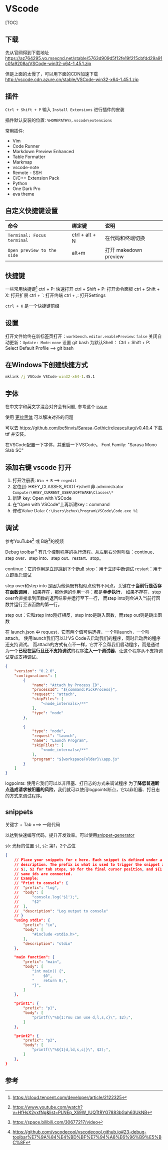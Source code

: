 # VScode

[TOC]

## 下载
先从官网得到下载地址
https://az764295.vo.msecnd.net/stable/5763d909d5f12fe19f215cbfdd29a91c0fa9208a/VSCode-win32-x64-1.45.1.zip

但是上面的太慢了，可以用下面的CDN加速下载
http://vscode.cdn.azure.cn/stable/VSCode-win32-x64-1.45.1.zip


## 插件
`Ctrl + Shift + P` 输入 `Install Extensions` 进行插件的安装

插件默认安装的位置: `%HOMEPATH%\.vscode\extensions`

常用插件:
- Vim 
- Code Runner
- Markdown Preview Enhanced
- Table Formatter
- Markmap
- vscode-note
- Remote - SSH
- C/C++ Extension Pack
- Python
- One Dark Pro
- eva theme

## 自定义快捷键设置
|            命令            |     绑定键     |         说明          |
| :------------------------- | :------------- | :-------------------- |
| `Terminal: Focus terminal` | ctrl + alt + N | 在代码和终端切换      |
| `Open preview to the side` | alt+m          | 打开 makedown preview |

## 快捷键
一些常用快捷键[^shortcuts]
ctrl + P: 快速打开
ctrl + Shift + P: 打开命令面板
ctrl + Shift + X: 打开扩展
ctrl + `: 打开终端
ctrl + ,: 打开Settings

`ctrl + K` 是一个快捷键前缀

## 设置
打开文件始终在新标签页打开：`workbench.editor.enablePreview`: `false`
关闭自动更新：`Update: Mode`: `none`
设置 git bash 为默认Shell：
Ctrl + Shift + P: Select Default Profile --> git bash

## 在Windows下创建快捷方式
```bat
mklink /j VSCode VSCode-win32-x64-1.45.1
```

## 字体
在中文字和英文字混合对齐会有问题, 参考这个 [issue](https://github.com/yzhang-gh/vscode-markdown/issues/293)

使用 [更纱黑体](https://github.com/be5invis/Sarasa-Gothic) 可以解决对齐的问题

可以去 https://github.com/be5invis/Sarasa-Gothic/releases/tag/v0.40.4 下载 ttf 并安装。

在VSCode配置一下字体，并重启一下VSCode。
Font Family: "Sarasa Mono Slab SC"


## 添加右键 vscode 打开
1. 打开注册表: `Win + R` --> `regedit`
2. 定位到: HKEY_CLASSES_ROOT\*\shell 非 administrator `Computer\HKEY_CURRENT_USER\SOFTWARE\Classes\*`
3. 新建 key: Open with VSCode
4. 在“Open with VSCode”上再新建key：command
5. 修改Value Data: `C:\Users\bzhux\Program\VSCode\Code.exe %1`

## 调试
参考YouTube[^VSCode_Cool_youtube] 或 B站[^VSCode_Cool_bilibili]的视频

Debug toolbar[^debug_toolbar] 有几个控制程序的执行流程。从左到右分别叫做：continue、step over、step into、step out、restart、stop。


continue：它的作用是立即跳到下个断点
stop：用于立即中断调试
restart：用于立即重启调试

step over和step into 是因为他俩既有相似点也有不同点，关键在于**当前行是否存在函数调用**，
如果存在，那他俩的作用一样：都是**单步执行**，
如果不存在，step over会直接拿到函数的返回结果并运行至下一行，
而step into则会进入当前行函数并运行至该函数的第一行。

step out：它和step into刚好相反，step into是跳入函数，而step out则是跳出函数


在 launch.json 中 request，它有两个值可供选择，一个叫launch，一个叫attach。
使用launch我们可以让VS Code去启动我们的程序，同时启动后的程序还支持调试。
而attach的方式有点不一样，它并不会帮我们启动程序，而是通过为一个**已经在运行且还不支持调试**的程序**注入一个调试器**，让这个程序从不支持调试变成支持调试。
```json
{
    "version": "0.2.0",
    "configurations": [
        {
            "name": "Attach by Process ID",
            "processId": "${command:PickProcess}",
            "request": "attach",
            "skipFiles": [
                "<node_internals>/**"
            ],
            "type": "node"
        },

        {
            "type": "node",
            "request": "launch",
            "name": "Launch Program",
            "skipFiles": [
                "<node_internals>/**"
            ],
            "program": "${workspaceFolder}\\app.js"
        }
    ]
}
```

logpoints: 使用它我们可以以非阻塞、打日志的方式来调试程序
为了**降低普通断点造成请求被阻塞的风险**，我们就可以使用logpoints断点，它以非阻塞、打日志的方式来调试程序。

## snippets
关键字 + Tab ===> 一段代码

以达到快速编写代码，提升开发效率。可以使用[snippet-generator](https://snippet-generator.app/)

`$0`: 光标的位置
`$1`, `$2`: 第1，2个占位

```json
{
	// Place your snippets for c here. Each snippet is defined under a snippet name and has a prefix, body and
	// description. The prefix is what is used to trigger the snippet and the body will be expanded and inserted. Possible variables are:
	// $1, $2 for tab stops, $0 for the final cursor position, and ${1:label}, ${2:another} for placeholders. Placeholders with the
	// same ids are connected.
	// Example:
	// "Print to console": {
	// 	"prefix": "log",
	// 	"body": [
	// 		"console.log('$1');",
	// 		"$2"
	// 	],
	// 	"description": "Log output to console"
	// }
	"using stdio": {
		"prefix": "io",
		"body": [
			"#include <stdio.h>",
		],
		"description": "stdio"
	},

	"main function": {
		"prefix": "main",
		"body": [
			"int main() {",
			"    $0",
			"    return 0;",
			"}",
		]
	},

	"print1": {
		"prefix": "p1",
		"body": [
			"printf(\"%${1:You can use d,l,s,c}\", $2);",
		]
	},

	"print2": {
		"prefix": "p2",
		"body": [
			"printf(\"%${1|d,ld,s,c|}\", $2);",
		]
	},
}
```


## 参考
[^shortcuts]: https://cloud.tencent.com/developer/article/2122325
[^VSCode_Cool_youtube]: https://www.youtube.com/watch?v=HfHsX2yxfNg&list=PLNEp_Xli9W_lUQTtRYG7883bGah63UkNB
[^VSCode_Cool_bilibili]: https://space.bilibili.com/30677217/video
[^debug_toolbar]: https://github.com/vscodecool/vscodecool.github.io#23-debug-toolbar%E7%9A%84%E4%BD%BF%E7%94%A8%E6%96%B9%E5%BC%8F

